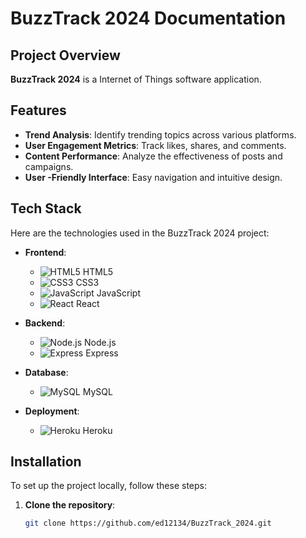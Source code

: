 # BuzzTrack 2024 Documentation

## Project Overview

**BuzzTrack 2024** is a Internet of Things software application.

## Features

- **Trend Analysis**: Identify trending topics across various platforms.
- **User  Engagement Metrics**: Track likes, shares, and comments.
- **Content Performance**: Analyze the effectiveness of posts and campaigns.
- **User -Friendly Interface**: Easy navigation and intuitive design.

## Tech Stack

Here are the technologies used in the BuzzTrack 2024 project:

- **Frontend**: 
  - ![HTML5](https://img.icons8.com/color/48/000000/html-5.png) HTML5
  - ![CSS3](https://img.icons8.com/color/48/000000/css3.png) CSS3
  - ![JavaScript](https://img.icons8.com/color/48/000000/javascript.png) JavaScript
  - ![React](https://img.icons8.com/color/48/000000/react-native.png) React

- **Backend**: 
  - ![Node.js](https://img.icons8.com/color/48/000000/nodejs.png) Node.js
  - ![Express](https://img.icons8.com/color/48/000000/express.png) Express

- **Database**: 
  - ![MySQL](https://img.icons8.com/color/48/000000/mysql.png) MySQL

- **Deployment**: 
  - ![Heroku](https://img.icons8.com/color/48/000000/heroku.png) Heroku

## Installation

To set up the project locally, follow these steps:

1. **Clone the repository**:
   ```bash
   git clone https://github.com/ed12134/BuzzTrack_2024.git
